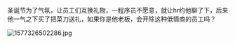 圣诞节为了气氛，让员工们互换礼物，一程序员不愿意，就让hr约他聊了下，后来他一气之下买了把菜刀送礼，如果你是他老板，会开除这种低情商的员工吗？

![1577326502286.jpg](https://i.loli.net/2019/12/26/fzT7c4DRk62FepV.jpg)